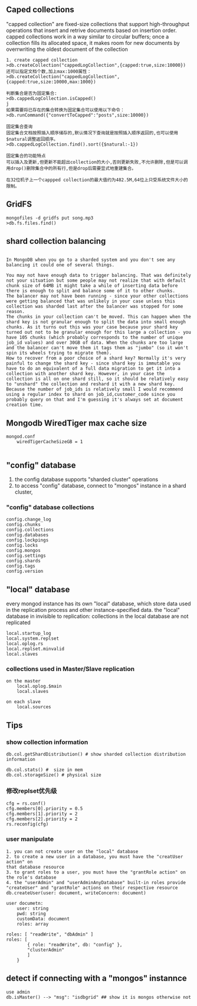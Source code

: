 ## Caped collections
"capped collection" are fixed-size collections that support high-throughput
operations that insert and retrive documents based on insertion order.
capped collections work in a way similar to circular buffers; once a collection
fills its allocated space, it makes room for new documents by overrwriting the 
oldest document of the collection


```
1. create capped collection
>db.createCollection("cappedLogCollection",{capped:true,size:10000})
还可以指定文档个数,加上max:1000属性：
>db.createCollection("cappedLogCollection",{capped:true,size:10000,max:1000})

判断集合是否为固定集合:
>db.cappedLogCollection.isCapped()
j
如果需要将已存在的集合转换为固定集合可以使用以下命令：
>db.runCommand({"convertToCapped":"posts",size:10000})

固定集合查询
固定集合文档按照插入顺序储存的,默认情况下查询就是按照插入顺序返回的,也可以使用$natural调整返回顺序。
>db.cappedLogCollection.find().sort({$natural:-1})

固定集合的功能特点
可以插入及更新,但更新不能超出collection的大小,否则更新失败,不允许删除,但是可以调用drop()删除集合中的所有行,但是drop后需要显式地重建集合。

在32位机子上一个cappped collection的最大值约为482.5M,64位上只受系统文件大小的限制。
```

## GridFS 
```
mongofiles -d gridfs put song.mp3
>db.fs.files.find()

```

## shard collection balancing
```

In MongoDB when you go to a sharded system and you don't see any balancing it could one of several things.

You may not have enough data to trigger balancing. That was definitely not your situation but some people may not realize that with default chunk size of 64MB it might take a while of inserting data before there is enough to split and balance some of it to other chunks.
The balancer may not have been running - since your other collections were getting balanced that was unlikely in your case unless this collection was sharded last after the balancer was stopped for some reason.
The chunks in your collection can't be moved. This can happen when the shard key is not granular enough to split the data into small enough chunks. As it turns out this was your case because your shard key turned out not to be granular enough for this large a collection - you have 105 chunks (which probably corresponds to the number of unique job_id values) and over 30GB of data. When the chunks are too large and the balancer can't move them it tags them as "jumbo" (so it won't spin its wheels trying to migrate them).
How to recover from a poor choice of a shard key? Normally it's very painful to change the shard key - since shard key is immutable you have to do an equivalent of a full data migration to get it into a collection with another shard key. However, in your case the collection is all on one shard still, so it should be relatively easy to "unshard" the collection and reshard it with a new shard key. Because the number of job_ids is relatively small I would recommend using a regular index to shard on job_id,customer_code since you probably query on that and I'm guessing it's always set at document creation time.

```


## Mongodb WiredTiger max cache size
```
mongod.conf
    wiredTigerCacheSizeGB = 1
    
```



## "config" database

1. the config database supports "sharded cluster" operations
2. to access "config" database, connect to "mongos" instance in a shard cluster,
 
### "config" database collections

```
config.change_log
config.chunks
config.collections
config.databases
config.lockpings
config.locks
config.mongos
config.settings
config.shards
config.tags
config.version
```


## "local" database
every mongod instance  has its own "local" database, which store data used in 
the replication process and other instance-specified data. the "local" database
in invisible to replication: collections in the local database are not replicated

```
local.startup_log
local.system.replset
local.oplog.rs
local.replset.minvalid
local.slaves
```


### collections used in Master/Slave replication
```
on the master
    local.oplog.$main
    local.slaves

on each slave
    local.sources

```

## Tips
### show collection information 
```
db.col.getShardDistribution() # show sharded collection distribution information

db.col.stats() #  size in mem
db.col.storageSize() # physical size 
```

### 修改replset优先级
```
cfg = rs.conf()
cfg.members[0].priority = 0.5
cfg.members[1].priority = 2
cfg.members[2].priority = 2
rs.reconfig(cfg)
```

### user manipulate
```
1. you can not create user on the "local" database
2. to create a new user in a database, you must have the "creatUser action" on 
that database resource
3. to grant roles to a user, you must have the "grantRole action" on the role's database
4. the "userAdmin" and "userAdminAnyDatabase" built-in roles provide "createUser" and "grantRole" actions on their respective resource
db.createUser(user: document, writeConcern: document)

user documetn:
    user: string
    pwd: string
    customData: document
    roles: array

roles: [ "readWrite", "dbAdmin" ]
roles: [
        { role: "readWrite", db: "config" },
        "clusterAdmin"
        ]
    }
```

## detect if connecting with a "mongos" instannce
```
use admin
db.isMaster() --> "msg": "isdbgrid" ## show it is mongos otherwise not
```
